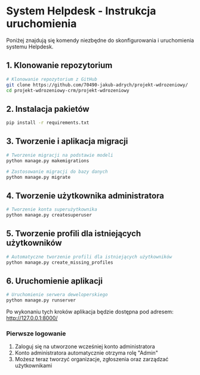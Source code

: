 # System Helpdesk - Instrukcja uruchomienia

Poniżej znajdują się komendy niezbędne do skonfigurowania i uruchomienia systemu Helpdesk.

## 1. Klonowanie repozytorium

```bash
# Klonowanie repozytorium z GitHub
git clone https://github.com/70490-jakub-adrych/projekt-wdrozeniowy/
cd projekt-wdrozeniowy-crm/projekt-wdrozeniowy
```

## 2. Instalacja pakietów

```bash
pip install -r requirements.txt
```

## 3. Tworzenie i aplikacja migracji

```bash
# Tworzenie migracji na podstawie modeli
python manage.py makemigrations

# Zastosowanie migracji do bazy danych
python manage.py migrate
```

## 4. Tworzenie użytkownika administratora

```bash
# Tworzenie konta superużytkownika
python manage.py createsuperuser
```

## 5. Tworzenie profili dla istniejących użytkowników

```bash
# Automatyczne tworzenie profili dla istniejących użytkowników
python manage.py create_missing_profiles
```

## 6. Uruchomienie aplikacji

```bash
# Uruchomienie serwera deweloperskiego
python manage.py runserver
```

Po wykonaniu tych kroków aplikacja będzie dostępna pod adresem: http://127.0.0.1:8000/

### Pierwsze logowanie

1. Zaloguj się na utworzone wcześniej konto administratora
2. Konto administratora automatycznie otrzyma rolę "Admin"
3. Możesz teraz tworzyć organizacje, zgłoszenia oraz zarządzać użytkownikami
